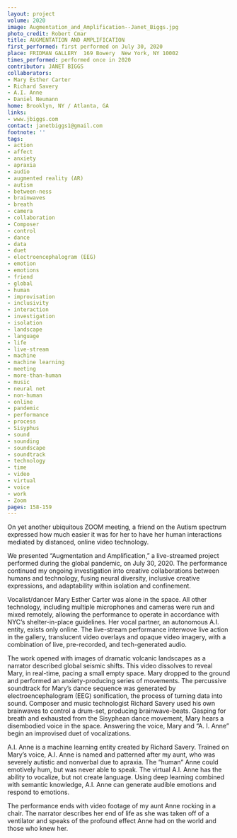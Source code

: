 ```yaml
---
layout: project
volume: 2020
image: Augmentation_and_Amplification--Janet_Biggs.jpg
photo_credit: Robert Cmar
title: AUGMENTATION AND AMPLIFICATION
first_performed: first performed on July 30, 2020
place: FRIDMAN GALLERY  169 Bowery  New York, NY 10002
times_performed: performed once in 2020
contributor: JANET BIGGS
collaborators:
- Mary Esther Carter
- Richard Savery
- A.I. Anne
- Daniel Neumann
home: Brooklyn, NY / Atlanta, GA
links:
- www.jbiggs.com
contact: janetbiggs1@gmail.com
footnote: ''
tags:
- action
- affect
- anxiety
- apraxia
- audio
- augmented reality (AR)
- autism
- between-ness
- brainwaves
- breath
- camera
- collaboration
- Composer
- control
- dance
- data
- duet
- electroencephalogram (EEG)
- emotion
- emotions
- friend
- global
- human
- improvisation
- inclusivity
- interaction
- investigation
- isolation
- landscape
- language
- life
- live-stream
- machine
- machine learning
- meeting
- more-than-human
- music
- neural net
- non-human
- online
- pandemic
- performance
- process
- Sisyphus
- sound
- sounding
- soundscape
- soundtrack
- technology
- time
- video
- virtual
- voice
- work
- Zoom
pages: 158-159
---
```


On yet another ubiquitous ZOOM meeting, a friend on the Autism spectrum expressed how much easier it was for her to have her human interactions mediated by distanced, online video technology.

We presented “Augmentation and Amplification,” a live-streamed project performed during the global pandemic, on July 30, 2020. The performance continued my ongoing investigation into creative collaborations between humans and technology, fusing neural diversity, inclusive creative expressions, and adaptability within isolation and confinement. 

Vocalist/dancer Mary Esther Carter was alone in the space. All other technology, including multiple microphones and cameras were run and mixed remotely, allowing the performance to operate in accordance with NYC’s shelter-in-place guidelines. Her vocal partner, an autonomous A.I. entity, exists only online. The live-stream performance interwove live action in the gallery, translucent video overlays and opaque video imagery, with a combination of live, pre-recorded, and tech-generated audio.

The work opened with images of dramatic volcanic landscapes as a narrator described global seismic shifts. This video dissolves to reveal Mary, in real-time, pacing a small empty space. Mary dropped to the ground and performed an anxiety-producing series of movements. The percussive soundtrack for Mary’s dance sequence was generated by electroencephalogram (EEG) sonification, the process of turning data into sound. Composer and music technologist Richard Savery used his own brainwaves to control a drum-set, producing brainwave-beats. Gasping for breath and exhausted from the Sisyphean dance movement, Mary hears a disembodied voice in the space. Answering the voice, Mary and “A. I. Anne” begin an improvised duet of vocalizations. 

A.I. Anne is a machine learning entity created by Richard Savery. Trained on Mary’s voice, A.I. Anne is named and patterned after my aunt, who was severely autistic and nonverbal due to apraxia. The “human” Anne could emotively hum, but was never able to speak. The virtual A.I. Anne has the ability to vocalize, but not create language. Using deep learning combined with semantic knowledge, A.I. Anne can generate audible emotions and respond to emotions.

The performance ends with video footage of my aunt Anne rocking in a chair. The narrator describes her end of life as she was taken off of a ventilator and speaks of the profound effect Anne had on the world and those who knew her.
